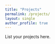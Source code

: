 ```yaml
---
title: "Projects"
permalink: /projects/
layout: single
author_profile: true
---
```


List your projects here.